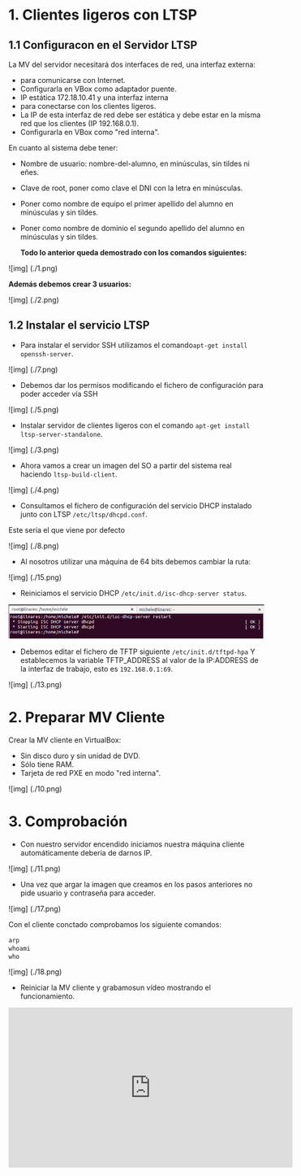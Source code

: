 

# 1. Clientes ligeros con LTSP


## 1.1 Configuracon en el Servidor LTSP

La MV del servidor necesitará dos interfaces de red, una interfaz externa:

* para comunicarse con Internet.
* Configurarla en VBox como adaptador puente.
* IP estática 172.18.10.41
y una interfaz interna
* para conectarse con los clientes ligeros.
* La IP de esta interfaz de red debe ser estática y debe estar en la misma red que los clientes (IP 192.168.0.1).
* Configurarla en VBox como "red interna".

En cuanto al sistema debe tener:

* Nombre de usuario: nombre-del-alumno, en minúsculas, sin tildes ni eñes. 
* Clave de root, poner como clave el DNI con la letra en minúsculas.
* Poner como nombre de equipo el primer apellido del alumno en minúsculas y sin tildes.
* Poner como nombre de dominio el segundo apellido del alumno en minúsculas y sin tildes.


	**Todo lo anterior queda demostrado con los comandos siguientes:**

![img] (./1.png)



   **Además debemos crear  3 usuarios:**

![img] (./2.png)





## 1.2 Instalar el servicio LTSP

* Para instalar el servidor SSH utilizamos el comando`apt-get install openssh-server`.

![img] (./7.png)

* Debemos dar los permisos modificando el fichero de configuración para poder acceder vía SSH

![img] (./5.png)

* Instalar servidor de clientes ligeros con el comando `apt-get install ltsp-server-standalone`.

![img] (./3.png)

* Ahora vamos a crear un imagen del SO a partir del sistema real haciendo `ltsp-build-client`.

![img] (./4.png)


* Consultamos el fichero de configuración del servicio DHCP instalado junto con LTSP `/etc/ltsp/dhcpd.conf`. 

 Este sería el que viene por defecto 

![img] (./8.png)


 + Al nosotros utilizar una máquina de 64 bits debemos cambiar la ruta:


![img] (./15.png)


* Reiniciamos el servicio DHCP `/etc/init.d/isc-dhcp-server status`.

![services](./16.png)

* Debemos editar el fichero de TFTP siguiente `/etc/init.d/tftpd-hpa` Y establecemos la variable TFTP_ADDRESS al valor de la IP:ADDRESS de la interfaz de trabajo, esto es `192.168.0.1:69`.

![img] (./13.png)

# 2. Preparar MV Cliente
Crear la MV cliente en VirtualBox:

* Sin disco duro y sin unidad de DVD.
* Sólo tiene RAM.
* Tarjeta de red PXE en modo "red interna".

![img] (./10.png)


# 3. Comprobación

+ Con nuestro servidor encendido iniciamos nuestra máquina cliente automáticamente deberia de darnos IP.

![img] (./11.png)

+ Una vez que argar la imagen que creamos en los pasos anteriores no pide usuario y contraseña para acceder.

![img] (./17.png)

Con el cliente conctado comprobamos los siguiente comandos:

```
arp
whoami
who
```
![img] (./18.png)


* Reiniciar la MV cliente y grabamosun vídeo mostrando el funcionamiento.

<iframe width="560" height="315" src="https://www.youtube.com/embed/OphXtSjNsg4" frameborder="0" allowfullscreen></iframe>
